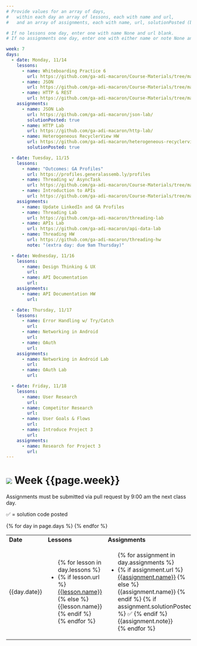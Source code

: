 ```yaml
---
# Provide values for an array of days,
#   within each day an array of lessons, each with name and url,
#   and an array of assignments, each with name, url, solutionPosted (boolean) and note.

# If no lessons one day, enter one with name None and url blank.
# If no assignments one day, enter one with either name or note None and url blank.

week: 7
days:
  - date: Monday, 11/14
    lessons:
      - name: Whiteboarding Practice 6
        url: https://github.com/ga-adi-macaron/Course-Materials/tree/master/lessons/computer-science-and-interview-prep/whiteboarding-practice-6
      - name: JSON
        url: https://github.com/ga-adi-macaron/Course-Materials/tree/master/lessons/web-communication/json-lesson
      - name: HTTP & REST
        url: https://github.com/ga-adi-macaron/Course-Materials/tree/master/lessons/web-communication/http-rest-lesson
    assignments:
      - name: JSON Lab
        url: https://github.com/ga-adi-macaron/json-lab/
        solutionPosted: true
      - name: HTTP Lab
        url: https://github.com/ga-adi-macaron/http-lab/
      - name: Heterogeneous RecyclerView HW
        url: https://github.com/ga-adi-macaron/heterogeneous-recyclerview-hw
        solutionPosted: true

  - date: Tuesday, 11/15
    lessons:
      - name: "Outcomes: GA Profiles"
        url: https://profiles.generalassemb.ly/profiles
      - name: Threading w/ AsyncTask
        url: https://github.com/ga-adi-macaron/Course-Materials/tree/master/lessons/android-technologies-and-services/threading-lesson
      - name: Introduction to APIs
        url: https://github.com/ga-adi-macaron/Course-Materials/tree/master/lessons/web-communication/api-intro-lesson
    assignments:
      - name: Update LinkedIn and GA Profiles
      - name: Threading Lab
        url: https://github.com/ga-adi-macaron/threading-lab
      - name: APIs Lab
        url: https://github.com/ga-adi-macaron/api-data-lab
      - name: Threading HW
        url: https://github.com/ga-adi-macaron/threading-hw
        note: "(extra day: due 9am Thursday)"

  - date: Wednesday, 11/16
    lessons:
      - name: Design Thinking & UX
        url: 
      - name: API Documentation
        url: 
    assignments:
      - name: API Documentation HW
        url: 

  - date: Thursday, 11/17
    lessons:
      - name: Error Handling w/ Try/Catch
        url: 
      - name: Networking in Android
        url: 
      - name: OAuth
        url: 
    assignments:
      - name: Networking in Android Lab
        url:
      - name: OAuth Lab
        url: 

  - date: Friday, 11/18
    lessons:
      - name: User Research
        url: 
      - name: Competitor Research
        url: 
      - name: User Goals & Flows
        url: 
      - name: Introduce Project 3
        url: 
    assignments:
      - name: Research for Project 3
        url:
---
```


# ![](https://ga-dash.s3.amazonaws.com/production/assets/logo-9f88ae6c9c3871690e33280fcf557f33.png) Week {{page.week}}

Assignments must be submitted via pull request by 9:00 am the next class day.

&#x2705; = solution code posted

<table>
<tr><td><b>Date</b></td><td><b>Lessons</b></td><td><b>Assignments</b></td></tr>
{% for day in page.days %}
  <tr>
    <td>
      {{day.date}}
    </td>
    <td>
      <ul>
        {% for lesson in day.lessons %}
          <li>
            {% if lesson.url %}
              <a href="{{lesson.url}}">{{lesson.name}}</a>
            {% else %}
              {{lesson.name}}
            {% endif %}
          </li>
        {% endfor %}
      </ul>
    </td>
    <td>
      <ul>
        {% for assignment in day.assignments %}
          <li>
            {% if assignment.url %}
              <a href="{{assignment.url}}">{{assignment.name}}</a>
            {% else %}
              {{assignment.name}}
            {% endif %}
            {% if assignment.solutionPosted %}
              &#x2705;
            {% endif %}
            {{assignment.note}}
          </li>
        {% endfor %}
      </ul>
    </td>
  </tr>
{% endfor %}
</table>
